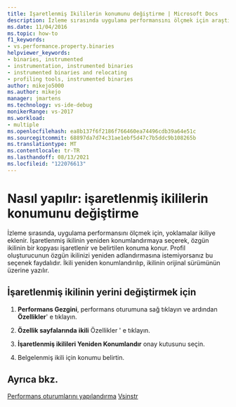```yaml
---
title: Işaretlenmiş Ikililerin konumunu değiştirme | Microsoft Docs
description: İzleme sırasında uygulama performansını ölçmek için araştırmaların ikiliye nasıl eklendiğini öğrenin.
ms.date: 11/04/2016
ms.topic: how-to
f1_keywords:
- vs.performance.property.binaries
helpviewer_keywords:
- binaries, instrumented
- instrumentation, instrumented binaries
- instrumented binaries and relocating
- profiling tools, instrumented binaries
author: mikejo5000
ms.author: mikejo
manager: jmartens
ms.technology: vs-ide-debug
monikerRange: vs-2017
ms.workload:
- multiple
ms.openlocfilehash: ea8b137f6f2186f766460ea74496cdb39a64e51c
ms.sourcegitcommit: 68897da7d74c31ae1ebf5d47c7b5ddc9b108265b
ms.translationtype: MT
ms.contentlocale: tr-TR
ms.lasthandoff: 08/13/2021
ms.locfileid: "122076613"
---
```

# <a name="how-to-relocate-instrumented-binaries"></a>Nasıl yapılır: işaretlenmiş ikililerin konumunu değiştirme

İzleme sırasında, uygulama performansını ölçmek için, yoklamalar ikiliye eklenir. İşaretlenmiş ikilinin yeniden konumlandırmaya seçerek, özgün ikilinin bir kopyası işaretlenir ve belirtilen konuma konur. Profil oluşturucunun özgün ikilinizi yeniden adlandırmasına istemiyorsanız bu seçenek faydalıdır. İkili yeniden konumlandırılıp, ikilinin orijinal sürümünün üzerine yazılır.

## <a name="to-relocate-instrumented-binary"></a>İşaretlenmiş ikilinin yerini değiştirmek için

1. **Performans Gezgini**, performans oturumuna sağ tıklayın ve ardından **Özellikler**' e tıklayın.

2. **Özellik sayfalarında** **ikili** Özellikler ' e tıklayın.

3. **İşaretlenmiş ikilileri Yeniden Konumlandır** onay kutusunu seçin.

4. Belgelenmiş ikili için konumu belirtin.

## <a name="see-also"></a>Ayrıca bkz.

[Performans oturumlarını yapılandırma](../profiling/configuring-performance-sessions.md) 
 [Vsinstr](../profiling/vsinstr.md)
